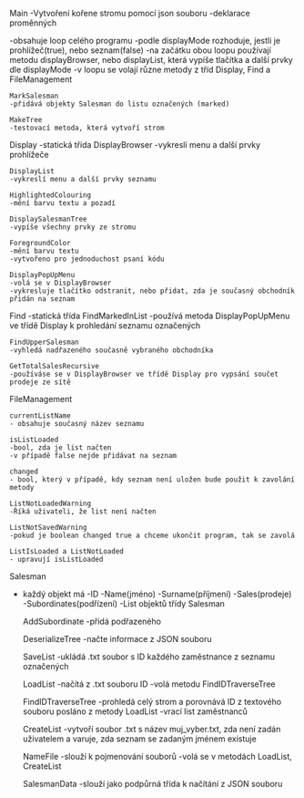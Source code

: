 Main
-Vytvoření kořene stromu pomocí json souboru
-deklarace proměnných

-obsahuje loop celého programu
	-podle displayMode rozhoduje, jestli je prohlížeč(true), nebo seznam(false)
	-na začátku obou loopu používají metodu displayBrowser, nebo displayList, která vypíše 	tlačítka a další prvky dle displayMode
	-v loopu se volají různe metody z tříd Display, Find a FileManagement

	MarkSalesman
	-přidává objekty Salesman do listu označených (marked)

	MakeTree
	-testovací metoda, která vytvoří strom


Display
-statická třída
	DisplayBrowser
	-vykreslí menu a další prvky prohlížeče
	
	DisplayList
	-vykreslí menu a další prvky seznamu

	HighlightedColouring
	-mění barvu textu a pozadí

	DisplaySalesmanTree
	-vypíše všechny prvky ze stromu

	ForegroundColor
	-mění barvu textu
	-vytvořeno pro jednoduchost psaní kódu

	DisplayPopUpMenu
	-volá se v DisplayBrowser
	-vykresluje tlačítko odstranit, nebo přidat, zda je současný obchodník přidán na seznam

Find
-statická třída
	FindMarkedInList
	-používá metoda DisplayPopUpMenu ve třídě Display k prohledání seznamu označených

	FindUpperSalesman
	-vyhledá nadřazeného současně vybraného obchodníka

	GetTotalSalesRecursive
	-používáse se v DisplayBrowser ve třídě Display pro vypsání součet prodeje ze sítě

FileManagement

	currentListName
	- obsahuje současný název seznamu

	isListLoaded
	-bool, zda je list načten
	-v případě false nejde přidávat na seznam

	changed
	- bool, který v případě, kdy seznam není uložen bude použit k zavolání metody 	

	ListNotLoadedWarning
	-Říká uživateli, že list není načten

	ListNotSavedWarning
	-pokud je boolean changed true a chceme ukončit program, tak se zavolá

	ListIsLoaded a ListNotLoaded
	- upravují isListLoaded

Salesman
- každý objekt má
	-ID
	-Name(jméno)
	-Surname(příjmení)
	-Sales(prodeje)
	-Subordinates(podřízení)
		-List objektů třídy Salesman

	AddSubordinate
	-přidá podřazeného
	
	DeserializeTree
	-načte informace z JSON souboru

	SaveList
	-ukládá .txt soubor s ID každého zaměstnance z seznamu označených
	
	LoadList
	-načítá z .txt souboru ID
	-volá metodu FindIDTraverseTree

	FindIDTraverseTree
	-prohledá celý strom a porovnává ID z textového souboru posláno z metody LoadList
	-vrací list zaměstnanců

	CreateList
	-vytvoří soubor .txt s název muj_vyber.txt, zda není zadán uživatelem
	a varuje, zda seznam se zadaným jménem existuje
	
	NameFile
	-slouží k pojmenování souborů
	-volá se v metodách LoadList, CreateList

	SalesmanData
	-slouží jako podpůrná třída k načítání z JSON souboru



